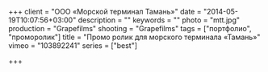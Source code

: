 +++
client = "ООО «Морской терминал Тамань»"
date = "2014-05-19T10:07:56+03:00"
description = ""
keywords = ""
photo = "mtt.jpg"
production = "Grapefilms"
shooting = "Grapefilms"
tags = ["портфолио", "проморолик"]
title = "Промо ролик для морского терминала «Тамань»"
vimeo = "103892241"
series = ["best"]

+++

